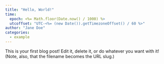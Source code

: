 ```yaml
---
title: "Hello, World!"
time:
  epoch: <%= Math.floor(Date.now() / 1000) %>
  utcoffset: "UTC-<%= (new Date()).getTimezoneOffset() / 60 %>"
author: "Jane Doe"
categories:
  - example
---
```


This is your first blog post! Edit it, delete it, or do whatever you want with it! (Note, also, that the filename becomes the URL slug.)

